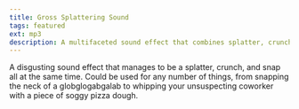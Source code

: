 ```yaml
---
title: Gross Splattering Sound
tags: featured
ext: mp3
description: A multifaceted sound effect that combines splatter, crunch, and snap elements.
---
```

A disgusting sound effect that manages to be a splatter, crunch, and snap all at the same time. Could be used for any number of things, from snapping the neck of a globglogabgalab to whipping your unsuspecting coworker with a piece of soggy pizza dough.